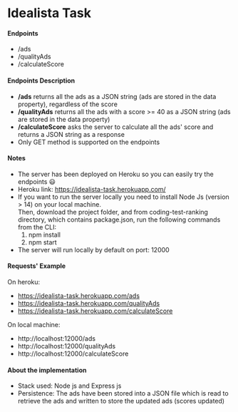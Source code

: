 # Idealista Task 

#### Endpoints 
* /ads
* /qualityAds 
* /calculateScore 

#### Endpoints Description 
* **/ads** returns all the ads as a JSON string (ads are stored in the data property), regardless of the score
* **/qualityAds** returns all the ads with a score >= 40 as a JSON string (ads are stored in the data property) 
* **/calculateScore** asks the server to calculate all the ads' score and returns a JSON string as a response 
* Only GET method is supported on the endpoints 

#### Notes 
* The server has been deployed on Heroku so you can easily try the endpoints :smiley:
* Heroku link: https://idealista-task.herokuapp.com/ 
* If you want to run the server locally you need to install Node Js (version > 14)  on your local machine.<br/>
  Then, download the project folder, and from coding-test-ranking directory, which contains package.json, run the following commands from the CLI: <br/>
  1) npm install <br/> 
  2) npm start <br/>
 * The server will run locally by default on port: 12000
  
#### Requests' Example
On heroku:
* https://idealista-task.herokuapp.com/ads
* https://idealista-task.herokuapp.com/qualityAds
* https://idealista-task.herokuapp.com/calculateScore

On local machine:
* http://localhost:12000/ads
* http://localhost:12000/qualityAds
* http://localhost:12000/calculateScore

#### About the implementation
* Stack used: Node js and Express js
* Persistence: The ads have been stored into a JSON file which is read to retrieve the ads and written to store the updated ads (scores updated)
